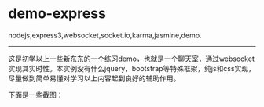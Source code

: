 demo-express
============

nodejs,express3,websocket,socket.io,karma,jasmine,demo.

--------------------

这是初学以上一些新东东的一个练习demo，也就是一个聊天室，通过websocket实现其实时性。本实例没有什么jquery，bootstrap等特殊框架，纯js和css实现，尽量做到简单易懂对学习以上内容起到良好的辅助作用。

下面是一些截图：


